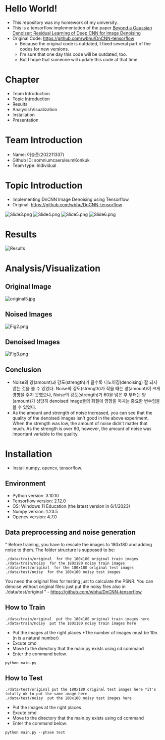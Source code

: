# Hello World!
- This repository was my homework of my university.
- This is a tensorflow implementation of the paper [Beyond a Gaussian Denoiser: Residual Learning of Deep CNN for Image Denoising](http://www4.comp.polyu.edu.hk/~cslzhang/paper/DnCNN.pdf)
- Original Code: https://github.com/wbhu/DnCNN-tensorflow
    - Because the original code is outdated, I fixed several part of the codes for new versions.
    - I'm sure that one day this code will be outdated, too.
    - But I hope that someone will update this code at that time.

# Chapter
- Team Introduction
- Topic Introduction
- Results
- Analysis/Visualization
- Installation
- Presentation

# Team Introduction
- Name: 이승준(202211337) 
- Github ID: somniumcaeruleumKonkuk 
- Team type: Individual

# Topic Introduction
- Implementing DnCNN Image Denoising using Tensorflow
- Original: https://github.com/wbhu/DnCNN-tensorflow

![Slide3.png](./PPT/Slide3.PNG)
![Slide4.png](./PPT/Slide4.PNG)
![Slide5.png](./PPT/Slide5.PNG)
![Slide6.png](./PPT/Slide6.PNG)

# Results
![Results](./img/Fig1.PNG)

# Analysis/Visualization
## Original Image
![original5.jpg](./img/original5.jpg)

## Noised Images
![Fig2.png](./img/Fig2.png)
## Denoised Images
![Fig3.png](./img/Fig3.png)


## Conclusion
- Noise의 양(amount)과 강도(strength)가 클수록 디노이징(denoising) 잘 되지 않는 것을 볼 수 있었다. Noise의 강도(strength)가 작을 때는 양(amount)이 크게 영향을 주지 못했으나, Noise의 강도(strength)가 60을 넘은 후 부터는 양(amount)가 상당히 denoised image들의 화질에 영향을 미치는 중요한 변수임을 볼 수 있었다.
- As the amount and strength of noise increased, you can see that the quality of the denoised images isn't good in the above experiment. When the strength was low, the amount of noise didn't matter that much. As the strength is over 60, however, the amount of noise was important variable to the quality.


# Installation
- Install numpy, opencv, tensorflow.

## Environment
- Python version: 3.10.10
- Tensorflow version: 2.12.0
- OS: Windows 11 Education (the latest version in 6/1/2023)
- Numpy version: 1.23.5
- Opencv version: 4.7.0
    
## Data preprocessing and noise generation
"
Before training, you have to rescale the images to 180x180 and adding noise to them.
The folder structure is supposed to be:
```
./data/train/original  for the 180x180 original train images
./data/train/noisy  for the 180x180 noisy train images
./data/test/original  for the 180x180 original test images
./data/test/noisy  for the 180x180 noisy test images
```
You need the original files for testing just to calculate the PSNR.
You can denoise without original files: just put the noisy files also in ./data/test/original
" - https://github.com/wbhu/DnCNN-tensorflow

## How to Train
```
./data/train/original  put the 180x180 original train images here
./data/train/noisy  put the 180x180 noisy train images here
```

- Put the images at the right places *The number of images must be 10n. (n is a natural number)
- Excute cmd
- Move to the directory that the main.py exists using cd command
- Enter the command below.
```
python main.py
```

## How to Test
```
./data/test/original put the 180x180 original test images here *it's totally ok to put the same image here
./data/test/noisy  put the 180x180 noisy test images here 
```

- Put the images at the right places
- Excute cmd
- Move to the directory that the main.py exists using cd command
- Enter the command below.
```
python main.py --phase test
```
